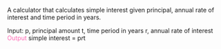 A calculator that calculates simple interest given principal, annual rate of interest and time period in years.

Input:
  p, principal amount
  t, time period in years
  r, annual rate of interest
<span style="color: #FF69B4;">Output</span>
  simple interest = p*r*t
